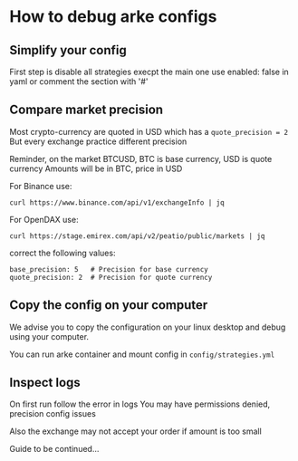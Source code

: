 # How to debug arke configs

## Simplify your config

First step is disable all strategies execpt the main one
use enabled: false in yaml or comment the section with '#'

##  Compare market precision

Most crypto-currency are quoted in USD which has a `quote_precision = 2`
But every exchange practice different precision

Reminder, on the market BTCUSD, BTC is base currency, USD is quote currency
Amounts will be in BTC, price in USD

For Binance use:
```
curl https://www.binance.com/api/v1/exchangeInfo | jq
```

For OpenDAX use:
```
curl https://stage.emirex.com/api/v2/peatio/public/markets | jq
```

correct the following values:
```
base_precision: 5   # Precision for base currency
quote_precision: 2  # Precision for quote currency
```

## Copy the config on your computer

We advise you to copy the configuration on your linux desktop
and debug using your computer.

You can run arke container and mount config in `config/strategies.yml`

## Inspect logs

On first run follow the error in logs
You may have permissions denied, precision config issues

Also the exchange may not accept your order if amount is too small


Guide to be continued...
